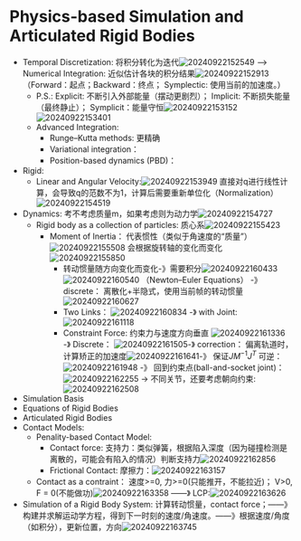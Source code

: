 # Physics-based Simulation and Articulated Rigid Bodies   
  - Temporal Discretization: 将积分转化为迭代![20240922152549](https://raw.githubusercontent.com/hwubh/Temp-Pics/main/20240922152549.png) —> Numerical Integration: 近似估计各块的积分结果![20240922152913](https://raw.githubusercontent.com/hwubh/Temp-Pics/main/20240922152913.png)（Forward：起点；Backward：终点； Symplectic: 使用当前的加速度。）
    - P.S.: Explicit: 不断引入外部能量（摆动更剧烈）； Implicit: 不断损失能量（最终静止）； Symplicit：能量守恒![20240922153152](https://raw.githubusercontent.com/hwubh/Temp-Pics/main/20240922153152.png)![20240922153401](https://raw.githubusercontent.com/hwubh/Temp-Pics/main/20240922153401.png)
    - Advanced Integration: 
      - Runge–Kutta methods: 更精确
      - Variational integration： 
      - Position-based dynamics (PBD)： 
  - Rigid: 
    - Linear and Angular Velocity:![20240922153949](https://raw.githubusercontent.com/hwubh/Temp-Pics/main/20240922153949.png) 直接对q进行线性计算，会导致q的范数不为1，计算后需要重新单位化（Normalization）![20240922154519](https://raw.githubusercontent.com/hwubh/Temp-Pics/main/20240922154519.png)
  - Dynamics: 考不考虑质量m，如果考虑则为动力学![20240922154727](https://raw.githubusercontent.com/hwubh/Temp-Pics/main/20240922154727.png)
    - Rigid body as a collection of particles:  质心系![20240922155423](https://raw.githubusercontent.com/hwubh/Temp-Pics/main/20240922155423.png) 
      - Moment of Inertia： 代表惯性（类似于角速度的“质量”）![20240922155508](https://raw.githubusercontent.com/hwubh/Temp-Pics/main/20240922155508.png) 会根据旋转轴的变化而变化 ![20240922155850](https://raw.githubusercontent.com/hwubh/Temp-Pics/main/20240922155850.png)
        - 转动惯量随方向变化而变化-》需要积分![20240922160433](https://raw.githubusercontent.com/hwubh/Temp-Pics/main/20240922160433.png)![20240922160540](https://raw.githubusercontent.com/hwubh/Temp-Pics/main/20240922160540.png) （Newton–Euler Equations） -》 discrete： 离散化+半隐式，使用当前帧的转动惯量 ![20240922160627](https://raw.githubusercontent.com/hwubh/Temp-Pics/main/20240922160627.png)
        - Two Links： ![20240922160834](https://raw.githubusercontent.com/hwubh/Temp-Pics/main/20240922160834.png) -》 with Joint:![20240922161118](https://raw.githubusercontent.com/hwubh/Temp-Pics/main/20240922161118.png)
        - Constraint Force: 约束力与速度方向垂直 ![20240922161336](https://raw.githubusercontent.com/hwubh/Temp-Pics/main/20240922161336.png) -》 Discrete： ![20240922161505](https://raw.githubusercontent.com/hwubh/Temp-Pics/main/20240922161505.png)-》 correction： 偏离轨道时，计算矫正的加速度![20240922161641](https://raw.githubusercontent.com/hwubh/Temp-Pics/main/20240922161641.png)-》 保证$JM^{-1}J^T$ 可逆： ![20240922161948](https://raw.githubusercontent.com/hwubh/Temp-Pics/main/20240922161948.png) -》 回到约束点(ball-and-socket joint)：![20240922162255](https://raw.githubusercontent.com/hwubh/Temp-Pics/main/20240922162255.png) -> 不同关节，还要考虑朝向约束: ![20240922162508](https://raw.githubusercontent.com/hwubh/Temp-Pics/main/20240922162508.png)
  - Simulation Basis
  - Equations of Rigid Bodies
  - Articulated Rigid Bodies
  - Contact Models: 
    - Penality-based Contact Model: 
      - Contact force: 支持力：类似弹簧，根据陷入深度（因为碰撞检测是离散的，可能会有陷入的情况）判断支持力![20240922162856](https://raw.githubusercontent.com/hwubh/Temp-Pics/main/20240922162856.png)
      - Frictional Contact: 摩擦力：![20240922163157](https://raw.githubusercontent.com/hwubh/Temp-Pics/main/20240922163157.png)
    - Contact as a contraint： 速度>=0, 力>=0(只能推开，不能拉近)； V>0, F = 0(不能做功)![20240922163358](https://raw.githubusercontent.com/hwubh/Temp-Pics/main/20240922163358.png) ——》 LCP:![20240922163626](https://raw.githubusercontent.com/hwubh/Temp-Pics/main/20240922163626.png)
  - Simulation of a Rigid Body System: 计算转动惯量，contact force；——》构建并求解运动学方程，得到下一时刻的速度/角速度。——》根据速度/角度（如积分），更新位置，方向![20240922163745](https://raw.githubusercontent.com/hwubh/Temp-Pics/main/20240922163745.png)